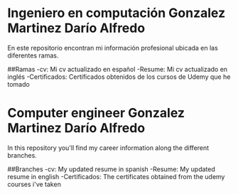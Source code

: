 # Ingeniero en computación Gonzalez Martinez Darío Alfredo
En este repositorio encontran mi información profesional ubicada en las diferentes ramas. 

##Ramas
-cv: Mi cv actualizado en español 
-Resume: Mi cv actualizado en inglés 
-Certificados: Certificados obtenidos de los cursos de Udemy que he tomado 

# Computer engineer Gonzalez Martinez Darío Alfredo 
In this repository you'll find my career information along the different branches. 

##Branches
-cv: My updated resume in spanish
-Resume: My updated resume in english 
-Certificados: The certificates obtained from the udemy courses i've taken


